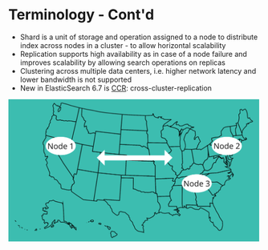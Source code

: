 # Terminology - Cont'd #

* Shard is a unit of storage and operation assigned to a node to distribute index across nodes in a cluster - to allow horizontal scalability
* Replication supports high availability as in case of a node failure and improves scalability by allowing search operations on replicas
* Clustering across multiple data centers, i.e. higher network latency and lower bandwidth is not supported
* New in ElasticSearch 6.7 is [CCR](https://www.elastic.co/blog/elasticsearch-6-7-0-released): cross-cluster-replication

<img src="../../media/multi-DC.png" style="align:center" width="500pxl"/>